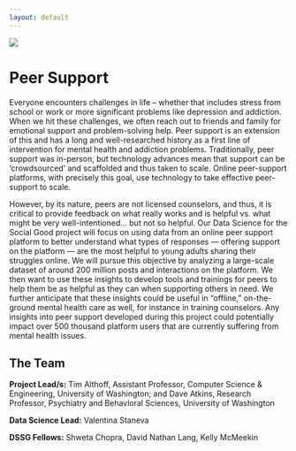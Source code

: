 ```yaml
---
layout: default
---
```


<img src="{{ site.url }}{{ site.baseurl }}/assets/img/eScience.png">


# Peer Support

Everyone encounters challenges in life – whether that includes stress from school or work or more significant problems like depression and addiction.  When we hit these challenges, we often reach out to friends and family for emotional support and problem-solving help. Peer support is an extension of this and has a long and well-researched history as a first line of intervention for mental health and addiction problems. Traditionally, peer support was in-person, but technology advances mean that support can be ‘crowdsourced’ and scaffolded and thus taken to scale. Online peer-support platforms, with precisely this goal, use technology to take effective peer-support to scale.

However, by its nature, peers are not licensed counselors, and thus, it is critical to provide feedback on what really works and is helpful vs. what might be very well-intentioned… but not so helpful.  Our Data Science for the Social Good project will focus on using data from an online peer support platform to better understand what types of responses — offering support on the platform — are the most helpful to young adults sharing their struggles online. We will pursue this objective by analyzing a large-scale dataset of around 200 million posts and interactions on the platform. We then want to use these insights to develop tools and trainings for peers to help them be as helpful as they can when supporting others in need. We further anticipate that these insights could be useful in “offline,” on-the-ground mental health care as well, for instance in training counselors. Any insights into peer support developed during this project could potentially impact over 500 thousand platform users that are currently suffering from mental health issues.

## The Team

**Project Lead/s:** Tim Althoff, Assistant Professor, Computer Science & Engineering, University of Washington; and Dave Atkins, Research Professor, Psychiatry and Behavioral Sciences, University of Washington

**Data Science Lead:** Valentina Staneva

**DSSG Fellows:** Shweta Chopra, David Nathan Lang, Kelly McMeekin
